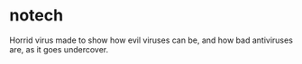 # notech
Horrid virus made to show how evil viruses can be, and how bad antiviruses are, as it goes undercover.
